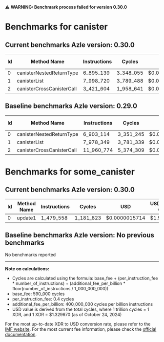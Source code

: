 ⚠️ **WARNING: Benchmark process failed for version 0.30.0**

# Benchmarks for canister

## Current benchmarks Azle version: 0.30.0

| Id  | Method Name               | Instructions | Cycles    | USD           | USD/Million Calls | Change                                |
| --- | ------------------------- | ------------ | --------- | ------------- | ----------------- | ------------------------------------- |
| 0   | canisterNestedReturnType  | 6_895_139    | 3_348_055 | $0.0000044518 | $4.45             | <font color="green">-7_975</font>     |
| 1   | canisterList              | 7_998_720    | 3_789_488 | $0.0000050388 | $5.03             | <font color="red">+20_371</font>      |
| 2   | canisterCrossCanisterCall | 3_421_604    | 1_958_641 | $0.0000026043 | $2.60             | <font color="green">-8_539_170</font> |

## Baseline benchmarks Azle version: 0.29.0

| Id  | Method Name               | Instructions | Cycles    | USD           | USD/Million Calls |
| --- | ------------------------- | ------------ | --------- | ------------- | ----------------- |
| 0   | canisterNestedReturnType  | 6_903_114    | 3_351_245 | $0.0000044560 | $4.45             |
| 1   | canisterList              | 7_978_349    | 3_781_339 | $0.0000050279 | $5.02             |
| 2   | canisterCrossCanisterCall | 11_960_774   | 5_374_309 | $0.0000071461 | $7.14             |

# Benchmarks for some_canister

## Current benchmarks Azle version: 0.30.0

| Id  | Method Name | Instructions | Cycles    | USD           | USD/Million Calls |
| --- | ----------- | ------------ | --------- | ------------- | ----------------- |
| 0   | update1     | 1_479_558    | 1_181_823 | $0.0000015714 | $1.57             |

## Baseline benchmarks Azle version: No previous benchmarks

No benchmarks reported

---

**Note on calculations:**

- Cycles are calculated using the formula: base_fee + (per_instruction_fee \* number_of_instructions) + (additional_fee_per_billion \* floor(number_of_instructions / 1_000_000_000))
- base_fee: 590_000 cycles
- per_instruction_fee: 0.4 cycles
- additional_fee_per_billion: 400_000_000 cycles per billion instructions
- USD value is derived from the total cycles, where 1 trillion cycles = 1 XDR, and 1 XDR = $1.329670 (as of October 24, 2024)

For the most up-to-date XDR to USD conversion rate, please refer to the [IMF website](https://www.imf.org/external/np/fin/data/rms_sdrv.aspx).
For the most current fee information, please check the [official documentation](https://internetcomputer.org/docs/current/developer-docs/gas-cost#execution).
